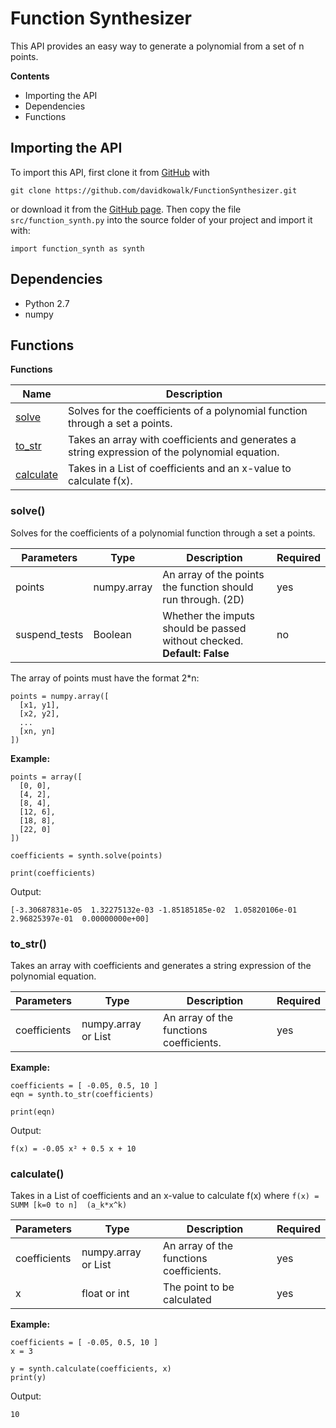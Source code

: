 # Function Synthesizer

This API provides an easy way to generate a polynomial from a set of n points.

**Contents**
- Importing the API
- Dependencies
- Functions

## Importing the API
To import this API, first clone it from [GitHub](http://github.com/DapfiDuck/FunctionSynthesizer) with

```
git clone https://github.com/davidkowalk/FunctionSynthesizer.git
```
or download it from the [GitHub page](http://github.com/DapfiDuck/FunctionSynthesizer).
Then copy the file ``src/function_synth.py`` into the source folder of your project and import it with:
```
import function_synth as synth
```

## Dependencies
- Python 2.7
- numpy

## Functions

**Functions**

|          Name           | Description |
|-------------------------|-------------|
| [solve](#solve)         | Solves for the coefficients of a polynomial function through a set a points.
| [to_str](#to_str)       | Takes an array with coefficients and generates a string expression of the polynomial equation.
| [calculate](#calculate) | Takes in a List of coefficients and an x-value to calculate f(x).

### solve()

Solves for the coefficients of a polynomial function through a set a points.

|   Parameters  |     Type    |Description|Required|
|---------------|-------------|-----------|--------|
| points        | numpy.array | An array of the points the function should run through. (2D)            | yes |
| suspend_tests | Boolean     | Whether the imputs should be passed without checked. **Default: False** | no  |

The array of points must have the format 2*n:
```
points = numpy.array([
  [x1, y1],
  [x2, y2],
  ...
  [xn, yn]
])
```

**Example:**

```
points = array([
  [0, 0],
  [4, 2],
  [8, 4],
  [12, 6],
  [18, 8],
  [22, 0]
])

coefficients = synth.solve(points)

print(coefficients)
```

Output:
```
[-3.30687831e-05  1.32275132e-03 -1.85185185e-02  1.05820106e-01  2.96825397e-01  0.00000000e+00]
```

### to_str()

Takes an array with coefficients and generates a string expression of the polynomial equation.

|   Parameters  |     Type    |Description|Required|
|---------------|-------------|-----------|--------|
| coefficients  | numpy.array or List | An array of the functions coefficients.| yes |

**Example:**
```
coefficients = [ -0.05, 0.5, 10 ]
eqn = synth.to_str(coefficients)

print(eqn)
```
Output:
```
f(x) = -0.05 x² + 0.5 x + 10
```

### calculate()

Takes in a List of coefficients and an x-value to calculate f(x) where ``f(x) = SUMM [k=0 to n]  (a_k*x^k)``

|   Parameters  |     Type    |Description|Required|
|---------------|-------------|-----------|--------|
| coefficients  | numpy.array or List | An array of the functions coefficients.| yes |
| x             | float or int        | The point to be calculated | yes |

**Example:**

```
coefficients = [ -0.05, 0.5, 10 ]
x = 3

y = synth.calculate(coefficients, x)
print(y)
```
Output:
```
10
```

